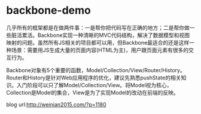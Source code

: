 # backbone-demo

几乎所有的框架都是在做两件事：一是帮你把代码写在正确的地方；二是帮你做一些脏活累活。Backbone实现一种清晰的MVC代码结构，解决了数据模型和视图映射的问题。虽然所有JS相关的项目都可以用，但Backbone最适合的还是这样一种场景：需要用JS生成大量的页面内容(HTML为主)，用户跟页面元素有很多的交互行为。

Backbone对象有5个重要的函数，Model/Collection/View/Router/History。Router和History是针对Web应用程序的优化，建议先熟悉pushState的相关知识。入门阶段可以只了解Model/Collection/View。将Model视为核心，Collection是Model的集合，View是为了实现Model的改动在前端的反映。

blog url:http://weinian2015.com/?p=1180
